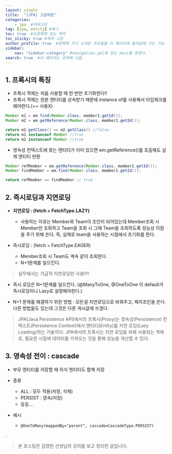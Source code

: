 ```yaml
---
layout: single
title:  "[JPA] 고급매핑"
categories: 
    - jpa  #카테고리
tag: [jpa, entity] #태그
toc: true  #오른쪽에 있는 목차
toc_sticky: true #목차 고정
author_profile: true  #왼쪽에 자기 소개란 프로필을 이 페이지에 들어갈때 끄는 기능
sidebar:
    nav: "sidebar-category" #navigation.yml에 있는 docs를 뜻한다.
search: true  #이 페이지는 검색에 나옴.
---
```


## 1. 프록시의 특징

- 프록시 객체는 처음 사용할 때 한 번만 초기화한다!!
- 프록시 객체는 원본 엔티티를 상속받기 때문에 instance of를 사용해서 타입체크를 해야한다.(== 사용X)
```java
Member m1 = em.find(Member.class, member1.getId());
Member m2 = em.getReference(Member.class, member2.getId());

return m1.getClass() == m2.getClass() //false
return m1 instanceof Member //true
return m2 instanceof Member //true
```
- 영속성 컨텍스트에 찾는 엔티티가 이미 있으면 em.getReference()를 호출해도 실제 엔티티 반환
```java
Member refMember = em.getReference(Member.class, member1.getId());
Member findMember = em.find(Member.class, member1.getId());

return refMember == findMember // true
```

## 2. 즉시로딩과 지연로딩

- **지연로딩 : (fetch = FetchType.LAZY)**
  - 사용하는 이유는 Member와 Team이 조인이 되어있는데 Member조회 시 Member만 조회하고 Team을 조회 시 그때 Team을 조회하도록 성능상 이점을 주기 위해 쓴다. 즉, 실제로 team을 사용하는 시점에서 초기화를 한다.

- 즉시로딩 : (fetch = FetchType.EAGER)
  - Member조회 시 Team도 계속 같이 조회한다.
  - N+1문제를 일으킨다.
  
> 실무에서는 가급적 지연로딩만 사용!!!!
- 즉시 로딩은 N+1문제를 일으킨다. (@ManyToOne, @OneToOne 이 default가 즉시로딩이니 Lazy로 설정해야한다.)

- N+1 문제를 해결하기 위한 방법 : 모든걸 지연로딩으로 바꿔주고, 패치조인을 쓴다. 다른 방법들도 있는데 그것은 다른 게시글에 쓰겠다. 

> JPA(Java Persistence API)에서의 프록시(Proxy)는 영속성(Persistence) 컨텍스트(Persistence Context)에서 엔티티(Entity)를 지연 로딩(Lazy Loading)하는 기술이다. JPA에서의 프록시는 지연 로딩을 위해 사용되는 객체로, 필요한 시점에 데이터를 가져오는 것을 통해 성능을 개선할 수 있다.

## 3. 영속성 전이 : cascade

- 부모 엔티티를 저장할 때 자식 엔티티도 함께 저장

- 종류
  - ALL : 모두 적용(저장, 삭제)
  - PERSIST : 영속(저장)
  - 등등...

- 예시
  - `@OneToMany(mappedBy="parent", cascade=CascadeType.PERSIST)`


.
> 본 포스팅은 김영한 선생님의 강의를 보고 정리한 글입니다. 